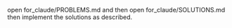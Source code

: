 open for_claude/PROBLEMS.md and then open for_claude/SOLUTIONS.md then implement the solutions as described.